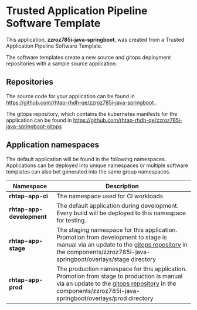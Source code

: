 # Trusted Application Pipeline Software Template

This application, **zzroz785i-java-springboot**, was created from a Trusted Application Pipeline Software Template.

The software templates create a new source and gitops deployment repositories with a sample source application. 

## Repositories

The source code for your application can be found in [https://github.com/rhtap-rhdh-qe/zzroz785i-java-springboot ](https://github.com/rhtap-rhdh-qe/zzroz785i-java-springboot ).
 
The gitops repository, which contains the kubernetes manifests for the application can be found in 
[https://github.com/rhtap-rhdh-qe/zzroz785i-java-springboot-gitops ](https://github.com/rhtap-rhdh-qe/zzroz785i-java-springboot-gitops ) 

## Application namespaces 

The default application will be found in the following namespaces. Applications can be deployed into unique namespaces or multiple software templates can also bet generated into the same group namespaces.  

|  Namespace   |  Description   |  
| -------- | -------- |
| **rhtap-app-ci** | The namespace used for CI workloads |
| **rhtap-app-development** | The default application during development. Every build will be deployed to this namespace for testing. |
| **rhtap-app-stage** | The staging namespace for this application. Promotion from development to stage is manual via an update to the [gitops repository](https://github.com/rhtap-rhdh-qe/zzroz785i-java-springboot-gitops ) in the components/zzroz785i-java-springboot/overlays/stage directory |
| **rhtap-app-prod** | The production namespace for this application. Promotion from stage to production is manual via an update to the [gitops repository](https://github.com/rhtap-rhdh-qe/zzroz785i-java-springboot-gitops ) in the components/zzroz785i-java-springboot/overlays/prod directory |